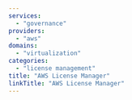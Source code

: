 ```yaml
---
services:
  - "governance"
providers:
  - "aws"
domains:
  - "virtualization"
categories:
  - "license management"
title: "AWS License Manager"
linkTitle: "AWS License Manager"
---
```


